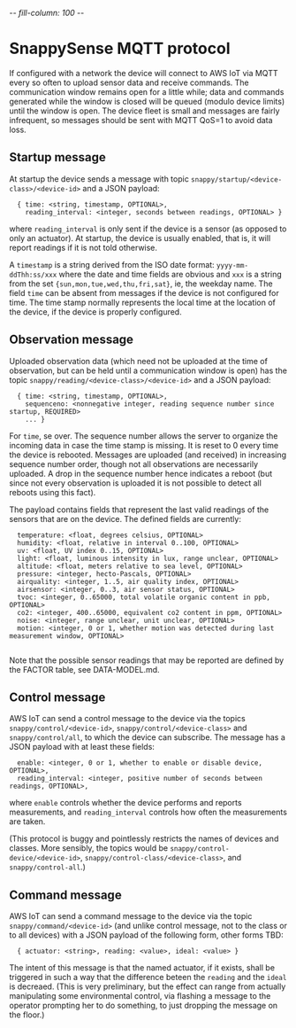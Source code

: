 -*- fill-column: 100 -*-

# SnappySense MQTT protocol

If configured with a network the device will connect to AWS IoT via MQTT every so often to upload
sensor data and receive commands.  The communication window remains open for a little while; data
and commands generated while the window is closed will be queued (modulo device limits) until the
window is open.  The device fleet is small and messages are fairly infrequent, so messages should be
sent with MQTT QoS=1 to avoid data loss.

## Startup message

At startup the device sends a message with topic `snappy/startup/<device-class>/<device-id>` and a
JSON payload:

```
  { time: <string, timestamp, OPTIONAL>,
    reading_interval: <integer, seconds between readings, OPTIONAL> }
```

where `reading_interval` is only sent if the device is a sensor (as opposed to only an actuator).
At startup, the device is usually enabled, that is, it will report readings if it is not told
otherwise.

A `timestamp` is a string derived from the ISO date format: `yyyy-mm-ddThh:ss/xxx` where the date
and time fields are obvious and `xxx` is a string from the set `{sun,mon,tue,wed,thu,fri,sat}`, ie,
the weekday name.  The field `time` can be absent from messages if the device is not configured for
time.  The time stamp normally represents the local time at the location of the device, if the
device is properly configured.

## Observation message

Uploaded observation data (which need not be uploaded at the time of observation, but can be held
until a communication window is open) has the topic `snappy/reading/<device-class>/<device-id>` and
a JSON payload:

```
  { time: <string, timestamp, OPTIONAL>,
    sequenceno: <nonnegative integer, reading sequence number since startup, REQUIRED>
    ... }
```

For `time`, se over.  The sequence number allows the server to organize the incoming data in case
the time stamp is missing.  It is reset to 0 every time the device is rebooted.  Messages are
uploaded (and received) in increasing sequence number order, though not all observations are
necessarily uploaded.  A drop in the sequence number hence indicates a reboot (but since not every
observation is uploaded it is not possible to detect all reboots using this fact).

The payload contains fields that represent the last valid readings of the sensors that are on the
device.  The defined fields are currently:

```
  temperature: <float, degrees celsius, OPTIONAL>
  humidity: <float, relative in interval 0..100, OPTIONAL>
  uv: <float, UV index 0..15, OPTIONAL>
  light: <float, luminous intensity in lux, range unclear, OPTIONAL>
  altitude: <float, meters relative to sea level, OPTIONAL>
  pressure: <integer, hecto-Pascals, OPTIONAL>
  airquality: <integer, 1..5, air quality index, OPTIONAL>
  airsensor: <integer, 0..3, air sensor status, OPTIONAL>
  tvoc: <integer, 0..65000, total volatile organic content in ppb, OPTIONAL>
  co2: <integer, 400..65000, equivalent co2 content in ppm, OPTIONAL>
  noise: <integer, range unclear, unit unclear, OPTIONAL>
  motion: <integer, 0 or 1, whether motion was detected during last measurement window, OPTIONAL>
  
```

Note that the possible sensor readings that may be reported are defined by the FACTOR table, see
DATA-MODEL.md.

## Control message

AWS IoT can send a control message to the device via the topics `snappy/control/<device-id>`,
`snappy/control/<device-class>` and `snappy/control/all`, to which the device can subscribe.  The
message has a JSON payload with at least these fields:

```
  enable: <integer, 0 or 1, whether to enable or disable device, OPTIONAL>,
  reading_interval: <integer, positive number of seconds between readings, OPTIONAL>,
```

where `enable` controls whether the device performs and reports measurements, and `reading_interval`
controls how often the measurements are taken.

(This protocol is buggy and pointlessly restricts the names of devices and classes.  More sensibly,
the topics would be `snappy/control-device/<device-id>`, `snappy/control-class/<device-class>`, and
`snappy/control-all`.)

## Command message

AWS IoT can send a command message to the device via the topic `snappy/command/<device-id>` (and
unlike control message, not to the class or to all devices) with a JSON payload of the following
form, other forms TBD:

```
  { actuator: <string>, reading: <value>, ideal: <value> }
```

The intent of this message is that the named actuator, if it exists, shall be triggered in such a
way that the difference beteen the `reading` and the `ideal` is decreaed.  (This is very
preliminary, but the effect can range from actually manipulating some environmental control, via
flashing a message to the operator prompting her to do something, to just dropping the message on
the floor.)
